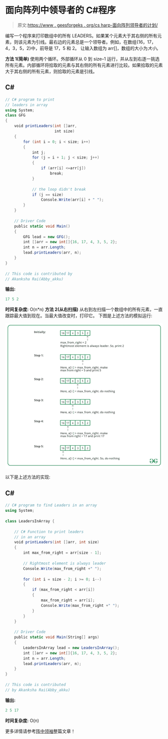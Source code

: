 # 面向阵列中领导者的 C#程序

> 原文:[https://www . geesforgeks . org/cs harp-面向阵列领导者的计划/](https://www.geeksforgeeks.org/csharp-program-for-leaders-in-an-array/)

编写一个程序来打印数组中的所有 LEADERS。如果某个元素大于其右侧的所有元素，则该元素为引线。最右边的元素总是一个领导者。例如，在数组{16，17，4，3，5，2}中，前导是 17，5 和 2。
让输入数组为 arr[]，数组的大小为*大小*。

**方法 1(简单)**
使用两个循环。外部循环从 0 到 size–1 运行，并从左到右逐一挑选所有元素。内部循环将拾取的元素与其右侧的所有元素进行比较。如果拾取的元素大于其右侧的所有元素，则拾取的元素是引线。

## C#

```cs
// C# program to print
// leaders in array
using System;
class GFG 
{
    void printLeaders(int []arr, 
                      int size) 
    {
        for (int i = 0; i < size; i++) 
        {
            int j;
            for (j = i + 1; j < size; j++) 
            {
                if (arr[i] <=arr[j])
                    break;
            }

            // the loop didn't break
            if (j == size) 
                Console.Write(arr[i] + " ");
        }
    }

    // Driver Code
    public static void Main() 
    {
        GFG lead = new GFG();
        int []arr = new int[]{16, 17, 4, 3, 5, 2};
        int n = arr.Length;
        lead.printLeaders(arr, n);
    }
}

// This code is contributed by
// Akanksha Rai(Abby_akku)
```

**输出:**

```cs
17 5 2
```

**时间复杂度:** O(n*n)
**方法 2(从右扫描)**
从右到左扫描一个数组中的所有元素，一直跟踪最大值到现在。当最大值改变时，打印它。
下图是上述方法的模拟运行:

![](img/842f3c7aac4d67048f9dcb6e9ccb2659.png)

以下是上述方法的实现:

## C#

```cs
// C# program to find Leaders in an array
using System;

class LeadersInArray {

    // C# Function to print leaders
    // in an array 
    void printLeaders(int []arr, int size)
    {
        int max_from_right = arr[size - 1];

        // Rightmost element is always leader
        Console.Write(max_from_right +" ");

        for (int i = size - 2; i >= 0; i--)
        {
            if (max_from_right < arr[i])    
            {     
                max_from_right = arr[i];
                Console.Write(max_from_right +" ");
            }
        } 
    }

    // Driver Code
    public static void Main(String[] args) 
    {
        LeadersInArray lead = new LeadersInArray();
        int []arr = new int[]{16, 17, 4, 3, 5, 2};
        int n = arr.Length;
        lead.printLeaders(arr, n);
    }
}

// This code is contributed 
// by Akanksha Rai(Abby_akku)
```

**输出:**

```cs
2 5 17
```

**时间复杂度:** O(n)

更多详情请参考[阵中领袖](https://www.geeksforgeeks.org/leaders-in-an-array/)整篇文章！